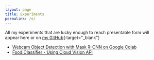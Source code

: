 ```yaml
---
layout: page
title: Experiments
permalink: /e/
---
```


All my experiments that are lucky enough to reach presentable form will appear here or on [my GitHub](https://github.com/emadehsan?tab=repositories){:target="_blank"}

* [Webcam Object Detection with Mask R-CNN on Google Colab](/p/object-detection)
* [Food Classifier - Using Cloud Vision API](/e/food-classifier)